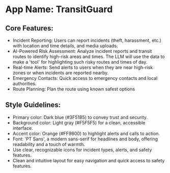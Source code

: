 # **App Name**: TransitGuard

## Core Features:

- Incident Reporting: Users can report incidents (theft, harassment, etc.) with location and time details, and media uploads.
- AI-Powered Risk Assessment: Analyze incident reports and transit routes to identify high-risk areas and times.  The LLM will use the data to make a 'tool' for highlighting such risky routes and times of day.
- Real-time Alerts: Send alerts to users when they are near high-risk zones or when incidents are reported nearby.
- Emergency Contacts: Quick access to emergency contacts and local authorities.
- Route Planning: Plan the route using known safest options

## Style Guidelines:

- Primary color: Dark blue (#3F51B5) to convey trust and security.
- Background color: Light gray (#F5F5F5) for a clean, accessible interface.
- Accent color: Orange (#FF9800) to highlight alerts and calls to action.
- Font: 'PT Sans', a modern sans-serif for headlines and body, offering readability and a touch of warmth.
- Use clear, recognizable icons for incident types, alerts, and safety features.
- Clean and intuitive layout for easy navigation and quick access to safety features.